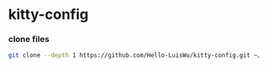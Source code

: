 # kitty-config

### clone files

```bash
git clone --depth 1 https://github.com/Hello-LuisWu/kitty-config.git ~/.config/kitty
```
